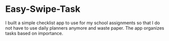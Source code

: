# Easy-Swipe-Task
I built a simple checklist app to use for my school assignments so that I do not have to use daily planners anymore and waste paper. The app organizes tasks based on importance.
